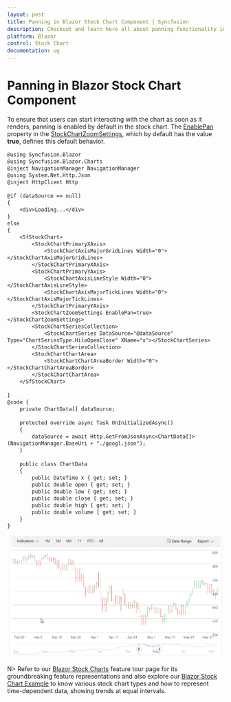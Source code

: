 ```yaml
---
layout: post
title: Panning in Blazor Stock Chart Component | Syncfusion
description: Checkout and learn here all about panning functionality in Syncfusion Blazor Stock Chart component and more.
platform: Blazor
control: Stock Chart
documentation: ug
---
```


# Panning in Blazor Stock Chart Component 

To ensure that users can start interacting with the chart as soon as it renders, panning is enabled by default in the stock chart. The [EnablePan](https://help.syncfusion.com/cr/blazor/Syncfusion.Blazor.Charts.StockChartZoomSettings.html#Syncfusion_Blazor_Charts_StockChartZoomSettings_EnablePan) property in the [StockChartZoomSettings](https://help.syncfusion.com/cr/blazor/Syncfusion.Blazor.Charts.StockChartZoomSettings.html), which by default has the value **true**, defines this default behavior.

```cshtml 
@using Syncfusion.Blazor
@using Syncfusion.Blazor.Charts
@inject NavigationManager NavigationManager
@using System.Net.Http.Json
@inject HttpClient Http

@if (dataSource == null)
{
    <div>Loading...</div>
}
else
{
    <SfStockChart>
        <StockChartPrimaryXAxis>
            <StockChartAxisMajorGridLines Width="0"></StockChartAxisMajorGridLines>
        </StockChartPrimaryXAxis>
        <StockChartPrimaryYAxis>
            <StockChartAxisLineStyle Width="0"></StockChartAxisLineStyle>
            <StockChartAxisMajorTickLines Width="0"></StockChartAxisMajorTickLines>
        </StockChartPrimaryYAxis>
        <StockChartZoomSettings EnablePan=true></StockChartZoomSettings>
        <StockChartSeriesCollection>
            <StockChartSeries DataSource="@dataSource" Type="ChartSeriesType.HiloOpenClose" XName="x"></StockChartSeries>
        </StockChartSeriesCollection>
        <StockChartChartArea>
            <StockChartChartAreaBorder Width="0"></StockChartChartAreaBorder>
        </StockChartChartArea>
    </SfStockChart>

}
@code {
    private ChartData[] dataSource;

    protected override async Task OnInitializedAsync()
    {
        dataSource = await Http.GetFromJsonAsync<ChartData[]>(NavigationManager.BaseUri + "./googl.json");
    }

    public class ChartData
    {
        public DateTime x { get; set; }
        public double open { get; set; }
        public double low { get; set; }
        public double close { get; set; }
        public double high { get; set; }
        public double volume { get; set; }
    }
}

```

![Blazor Stock Chart with Panning](images/panning.gif)

N> Refer to our [Blazor Stock Charts](https://www.syncfusion.com/blazor-components/blazor-stock-chart) feature tour page for its groundbreaking feature representations and also explore our [Blazor Stock Chart Example](https://blazor.syncfusion.com/demos/stock-chart/stock-chart?theme=bootstrap4) to know various stock chart types and how to represent time-dependent data, showing trends at equal intervals.
